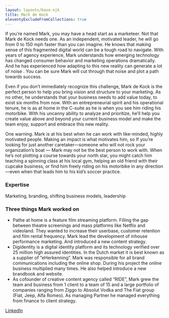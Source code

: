 ```yaml
---
layout: layouts/base.njk
title: Mark de Kock
eleventyExcludeFromCollections: true
---
```


If you’re named Mark, you may have a head start as a marketeer. Not that Mark de Kock needs one. As an independent, motivated leader, he will go from 0 to 150 mph faster than you can imagine. He knows that making sense of this fragmented digital world can be a tough road to navigate. With years of agency experience, Mark understands how emerging technology has changed consumer behavior and marketing operations dramatically. And he has experienced how adapting to this new reality can generate a lot of noise . You can be sure Mark will cut through that noise and plot a path towards success.

Even if you don’t immediately recognize this challenge, Mark de Kock is the perfect person to help you bring vision and structure to your marketing. As no other, he understands that your business needs to add value today, to exist six months from now. With an entrepreneurial spirit and his operational tenure, he is as at home in the C-suite as he is when you see him riding his motorbike. With his uncanny ability to analyze and prioritize, he’ll help you create value above and beyond your current business model and make the team enjoy, support and embrace this new reality.

One warning. Mark is at his best when he can work with like-minded, highly motivated people. Making an impact is what motivates him, so If you’re looking for just another caretaker—someone who will not rock your organization’s boat — Mark may not be the best person to work with. When he’s not plotting a course towards your north star, you might catch him teaching a spinning class at his local gym, helping an old friend with their cupcake business, or find him freely riding on his motorbike in any direction—even when that leads him to his kid’s soccer practice.

### Expertise

Marketing, branding, shifting business models, leadership

### Three things Mark worked on

* Pathe at home is a feature film streaming platform. Filling the gap between theatre screenings and mass platforms like Netflix and videoland. They wanted to increase their userbase, customer retention and film rental frequency. Mark lead the development of inhouse performance marketing. And introduced a new content strategy.
* Digidentity is a digital identity platform and its technology verified over 25 million high assured identities. In the Dutch market it is best known as a supplier of “eHerkenning”. Mark was responsible for all brand communications including the online shop. During his project the online business multiplied many times. He also helped introduce a new brandbook and website.
* As cofounder of creative content agency called “RIDE”, Mark grew the team and business from 1 client to a team of 15 and a large portfolio of companies ranging from Ziggo to Absolut Vodka and The Fiat group (Fiat, Jeep, Alfa Romeo). As managing Partner he managed everything from finance to client strategy.

[LinkedIn](https://www.linkedin.com/in/markdekock/)
